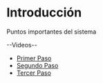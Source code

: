 # Introducción

Puntos importantes del sistema

--Videos--

- [Primer Paso](./ventas/primer.md)
- [Segundo Paso](./ventas/segundo.md)
- [Tercer Paso](./ventas/tercero.md)
